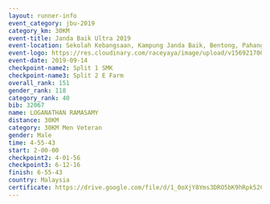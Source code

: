 ```yaml
---
layout: runner-info 
event_category: jbu-2019 
category_km: 30KM 
event-title: Janda Baik Ultra 2019  
event-location: Sekolah Kebangsaan, Kampung Janda Baik, Bentong, Pahang, Malaysia 
event-logo: https://res.cloudinary.com/raceyaya/image/upload/v1569217009/logo/janda-baik_vch1pc.jpg 
event-date: 2019-09-14 
checkpoint-name2: Split 1 SMK 
checkpoint-name3: Split 2 E Farm 
overall_rank: 151
gender_rank: 118
category_rank: 40
bib: 32067
name: LOGANATHAN RAMASAMY
distance: 30KM
category: 30KM Men Veteran
gender: Male
time: 4-55-43
start: 2-00-00
checkpoint2: 4-01-56
checkpoint3: 6-12-16
finish: 6-55-43
country: Malaysia
certificate: https://drive.google.com/file/d/1_0oXjY8Yms3DRO5bK9hRpk52CHEPLb0K/view?usp=sharing
---
```

